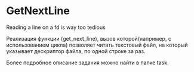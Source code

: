 # GetNextLine
Reading a line on a fd is way too tedious

Реализация функции (get_next_line), вызов которой(например, с использованием цикла) позволяет
читать текстовый файл, на который указывает дескриптор файла, по одной строке за раз.

Более подробное описание задания можно найти в папке task.
